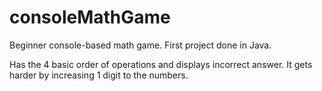 # consoleMathGame
Beginner console-based math game. First project done in Java.

Has the 4 basic order of operations and displays incorrect answer. It gets harder by increasing 1 digit to the numbers.
